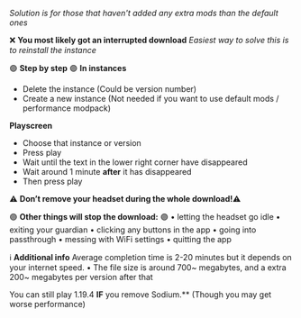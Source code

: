 *Solution is for those that haven't added any extra mods than the default ones*

❌  **You most likely got an interrupted download**
*Easiest way to solve this is to reinstall the instance*

🟣 **Step by step** 🟣
**In instances**
- Delete the instance (Could be version number)
- Create a new instance (Not needed if you want to use default mods / performance modpack)

**Playscreen**
- Choose that instance or version
- Press play
- Wait until the text in the lower right corner have disappeared
- Wait around 1 minute **after** it has disappeared
- Then press play

⚠️ **Don’t remove your headset during the whole download!**⚠️

🟣 **Other things will stop the download:** 🟣
• letting the headset go idle
• exiting your guardian
• clicking any buttons in the app
• going into passthrough
• messing with WiFi settings
• quitting the app

ℹ️ **Additional info**
Average completion time is 2-20 minutes but it depends on your internet speed.
• The file size is around 700~ megabytes, and a extra 200~ megabytes per version after that

  You can still play 1.19.4 **IF** you remove Sodium.**
   (Though you may get worse performance)
